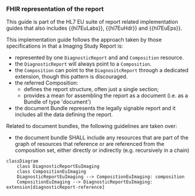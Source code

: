### FHIR representation of the report

This guide is part of the HL7 EU suite of report related implementation guides that also includes {{hl7EuLabs}}, {{hl7EuHdr}} and {{hl7EuEps}}.

This implementation guide follows the approach taken by those specifications in that a Imaging Study Report is:
* represented by one `DiagnosticReport` and and `Composition` resource.
* the `DiagnosticReport` will always point to a  `Composition`.
* the `Composition` can point to the `DiagnositcReport` through a dedicated extension, though this pattern is discouraged.
* the referred Composition:
  * defines the report structure, often just a single section;
  * provides a mean for assembling the report as a document (i.e. as a Bundle of type 'document')
* the document Bundle represents the legally signable report and it includes all the data defining the report.

Related to document bundles, the following guidelines are taken over:
* the document bundle SHALL include any resources that are part of the graph of resources that reference or are referenced from the composition set, either directly or indirectly (e.g. recursively in a chain)

``` mermaid
classDiagram
    class DiagnosticReportEuImaging
    class CompositionEuImaging
    DiagnosticReportEuImaging --> CompositionEuImaging: composition
    CompositionEuImaging --> DiagnosticReportEuImaging: extension[diagnosticReport-reference]
```
